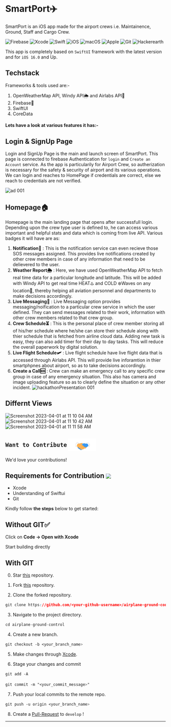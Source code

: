 # SmartPort✈️

SmartPort is an iOS app made for the airport crews i.e. Maintainence, Ground, Staff and Cargo Crew.

 ![Firebase](https://img.shields.io/badge/Firebase-039BE5?style=for-the-badge&logo=Firebase&logoColor=white) ![Xcode](https://img.shields.io/badge/Xcode-007ACC?style=for-the-badge&logo=Xcode&logoColor=white) ![Swift](https://img.shields.io/badge/swift-F54A2A?style=for-the-badge&logo=swift&logoColor=white) ![iOS](https://img.shields.io/badge/iOS-000000?style=for-the-badge&logo=ios&logoColor=white) ![macOS](https://img.shields.io/badge/mac%20os-000000?style=for-the-badge&logo=macos&logoColor=F0F0F0) ![Apple](https://img.shields.io/badge/Apple-%23000000.svg?style=for-the-badge&logo=apple&logoColor=white) ![Git](https://img.shields.io/badge/git-%23F05033.svg?style=for-the-badge&logo=git&logoColor=white) ![Hackerearth](https://img.shields.io/badge/HackerEarth-%232C3454.svg?&style=for-the-badge&logo=HackerEarth&logoColor=Blue)

This app is completely based on `SwiftUI` framework with the latest version and for `iOS 16.0` and Up.
## Techstack
Frameworks & tools used are:-
1. OpenWeatherMap API, Windy API🌦️ and Airlabs API🛬
2. Firebase🚀
3. SwiftUI
4. CoreData


#### Lets have a look at various features it has:-

## Login & SignUp Page
Login and SignUp Page is the main and launch screen of SmartPort. This page is connected to firebase Authentication for `login`
and `Create an Account` service. As the app is particularily for Airport Crew, so autherization is necessary for the safety & security
of airport and its various operations.
We can login and reaches to HomePage if credentials are correct, else we reach to credentials are not verified.

![ad 001](https://user-images.githubusercontent.com/77538183/229187002-7eeeded1-00e8-49e5-954d-5b32ed59c87a.jpg)


## Homepage🏠

Homepage is the main landing page that opens after successfull login. Depending upon the crew type user is defined to, he can access various important and helpful stats and data which is coming from live API. Various badges it will have are as:
1. **Notification🔔** : This is the notification service  can even recieve those SOS messages assigned. This provides live notifications created by other crew members in case of any information that need to be delievered to the user.
2. **Weather Report🌦️** : Here, we have used OpenWeatherMap API to fetch real time data for a particular longitude and latitude. This will be added with Windy API to get real time HEAT♨️ and COLD ❄️Waves on any location📍, thereby helping all aviation personnel and departments to make decisions accordingly.
3. **Live Messaging💬** : Live Messaging option provides messaging/noification to a particular crew service in which the user defined. They can send messages related to their work, information with other crew members related to that crew group.
4. **Crew Schedule⏳** : This is the personal place of crew member storing all of his/her schedule where he/she can store their schedule along with thier schedule that is fetched from airline cloud data. Adding new task is easy, they can also add timer for their day to day tasks. This will reduce the overall paperwork by digital solution.
5. **Live Flight Schedule🛩️** : Live flight schedule have live flight data that is accessed through Airlabs API. This will provide live inforamtion in thier smartphpnes about airport, so as to take decisions accordingly.
6. **Create a Call🆘** : Crew can make an emergency call to any specific crew group in case of any emergency situation. This also has camera and image uploading feature so as to clearly define the situation or any other incident.
![hackathonPresentation 001](https://user-images.githubusercontent.com/77538183/229187793-3a61f810-b100-4d00-b2db-f9c42c43596c.jpeg)


## Differnt Views

<img width="300" alt="Screenshot 2023-04-01 at 11 10 04 AM" src="https://user-images.githubusercontent.com/77538183/229267817-d0a3f28e-e0d3-495d-8d51-04006b1c30a8.png"> <img width="300" alt="Screenshot 2023-04-01 at 11 10 42 AM" src="https://user-images.githubusercontent.com/77538183/229267860-44f4b00c-0ea4-49ec-b198-e7f37002febd.png">  <img width="300" alt="Screenshot 2023-04-01 at 11 11 58 AM" src="https://user-images.githubusercontent.com/77538183/229267879-d5ddf756-cf7c-43e7-937e-2d419ed29687.png"> 


## `Want to Contribute` <img align="center" src="https://github.com/AkashSingh3031/AkashSingh3031/blob/main/Handshake.gif" height="40px">
We'd love your contributions!


<h2> Requirements for Contribution <img align="center" src="https://s3.amazonaws.com//bluesky_portal_prod/uploads/redactor_images/1478541693.063433_check_it_off_your_list_MED.gif" height="50px"></h2>

* Xcode
* Understanding of Swiftui 
* Git


Kindly follow <b>the steps</b> below to get started:

## Without GIT✅
Click on **Code -> Open with Xcode**

Start building directly

## With GIT 

0. Star <a href="[https://github.com/adityagi02/MovieZine](https://github.com/adityagi02/airplane-ground-control)" title="this">this</a> repository.

1. Fork <a href="[https://github.com/adityagi02/MovieZine](https://github.com/adityagi02/airplane-ground-control)" title="this">this</a> repository.

2. Clone the forked repository.
```css
git clone https://github.com/<your-github-username>/airplane-ground-control
```
  
3. Navigate to the project directory.
```py
cd airplane-ground-control
```

4. Create a new branch.
```css
git checkout -b <your_branch_name>
```

5. Make changes through <a href="https://developer.apple.com/xcode/" title="this">Xcode</a>.

6. Stage your changes and commit
```css
git add -A

git commit -m "<your_commit_message>"
```

7. Push your local commits to the remote repo.
```css
git push -u origin <your_branch_name>
```
8. Create a <a href="https://docs.github.com/en/github/collaborating-with-pull-requests/proposing-changes-to-your-work-with-pull-requests/creating-a-pull-request" 
  title="Pull Request">Pull-Request</a> to `develop` !
  
---


